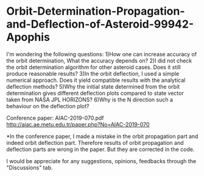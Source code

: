 # Orbit-Determination-Propagation-and-Deflection-of-Asteroid-99942-Apophis

I'm wondering the following questions:
1)How one can increase accuracy of the orbit determination, What the accuracy depends on?
2)I did not check the orbit determination algorithm for other asteroid cases. Does it still produce reasonable results?
3)In the orbit deflection, I used a simple numerical approach. Does it yield compatible results with the analytical deflection methods? 
5)Why the initial state determined from the orbit determination gives different deflection plots compared to state vector taken from NASA JPL HORIZONS?
6)Why is the N direction such a behaviour on the deflection plot?  

Conference paper: AIAC-2019-070.pdf
http://aiac.ae.metu.edu.tr/paper.php?No=AIAC-2019-070

*In the conference paper, I made a mistake in the orbit propagation part and indeed orbit deflection part. Therefore results of orbit
propagation and deflection parts are wrong in the paper. But they are corrected in the code.
 
I would be appreciate for any suggestions, opinions, feedbacks through the "Discussions" tab.
 
